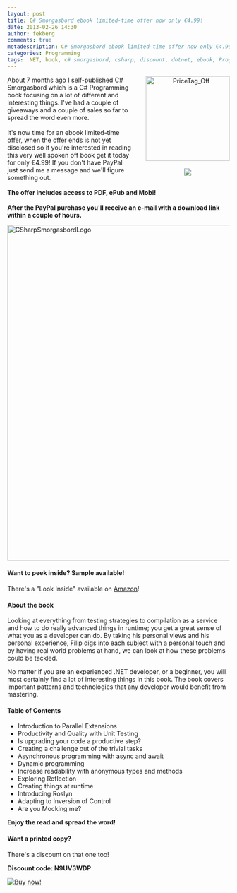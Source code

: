 ```yaml
---
layout: post
title: C# Smorgasbord ebook limited-time offer now only €4.99!
date: 2013-02-26 14:30
author: fekberg
comments: true
metadescription: C# Smorgasbord ebook limited-time offer now only €4.99!
categories: Programming
tags: .NET, book, c# smorgasbord, csharp, discount, dotnet, ebook, Programming
---
```

<p><span style="float: right; margin: 0; padding: 0; margin-left: 30px; text-align: center; clear: none !important;"><a href="https://www.paypal.com/cgi-bin/webscr?cmd=_s-xclick&hosted_button_id=5BWJRQAAJWEBW"><img src="https://cdn.filipekberg.se/fekberg-blog/wp-content/uploads/2013/02/PriceTag_Off.png" alt="PriceTag_Off" width="190" height="192" class="alignright size-full wp-image-1770"  /></a><br/><br/><a href="https://www.paypal.com/cgi-bin/webscr?cmd=_s-xclick&hosted_button_id=5BWJRQAAJWEBW"><img src="https://www.paypalobjects.com/en_US/SE/i/btn/btn_buynowCC_LG.gif" /></a></span>About 7 months ago I self-published C# Smorgasbord which is a C# Programming book focusing on a lot of different and interesting things. I've had a couple of giveaways and a couple of sales so far to spread the word even more.<br/><br/>It's now time for an ebook limited-time offer, when the offer ends is not yet disclosed so if you're interested in reading this very well spoken off book get it today for only €4.99! If you don't have PayPal just send me a message and we'll figure something out.<br/><br/><strong>The offer includes access to PDF, ePub and Mobi!<br/><br/>After the PayPal purchase you'll receive an e-mail with a download link within a couple of hours.</strong></p><!--excerpt-->

<img src="https://cdn.filipekberg.se/fekberg-blog/wp-content/uploads/2013/02/CSharpSmorgasbordLogo-1024x200.png" alt="CSharpSmorgasbordLogo" width="760"  class="alignright size-large wp-image-1796" />

<h4>Want to peek inside? Sample available!</h4>
There's a "Look Inside" available on <a href="http://www.amazon.com/C-Smorgasbord-Filip-Ekberg/dp/1468152106/">Amazon</a>!

<h4>About the book</h4>
Looking at everything from testing strategies to compilation as a service and how to do really advanced things in runtime; you get a great sense of what you as a developer can do. By taking his personal views and his personal experience, Filip digs into each subject with a personal touch and by having real world problems at hand, we can look at how these problems could be tackled.

No matter if you are an experienced .NET developer, or a beginner, you will most certainly find a lot of interesting things in this book. The book covers important patterns and technologies that any developer would benefit from mastering.

<h4>Table of Contents</h4>
<ul>
            <li>Introduction to Parallel Extensions</li>
            <li>Productivity and Quality with Unit Testing</li>
            <li>Is upgrading your code a productive step?</li>
            <li>Creating a challenge out of the trivial tasks</li>
            <li>Asynchronous programming with async and await</li>
            <li>Dynamic programming</li>
            <li>Increase readability with anonymous types and methods</li>
            <li>Exploring Reflection</li>
            <li>Creating things at runtime</li>
            <li>Introducing Roslyn</li>
            <li>Adapting to Inversion of Control</li>
            <li>Are you Mocking me?</li>
        </ul>

<strong>Enjoy the read and spread the word!</strong>

<h4>Want a printed copy?</h4>
There's a discount on that one too!

<strong>Discount code: N9UV3WDP</strong>

<a href="https://www.createspace.com/3759762" target="_blank"><img src="http://books.filipekberg.se/Content/Images/buy_now.gif" alt="Buy now!" /></a>

